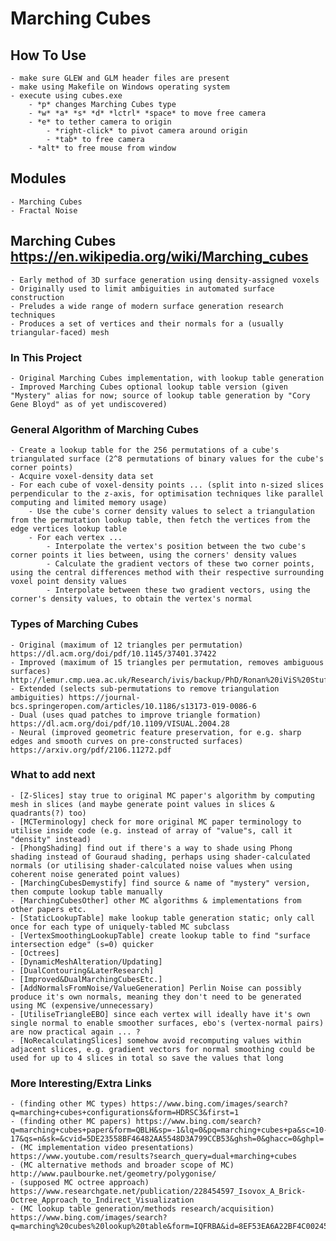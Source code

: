 # Marching Cubes

## How To Use
	- make sure GLEW and GLM header files are present
	- make using Makefile on Windows operating system
	- execute using cubes.exe
		- *p* changes Marching Cubes type
		- *w* *a* *s* *d* *lctrl* *space* to move free camera
		- *e* to tether camera to origin
			- *right-click* to pivot camera around origin
			- *tab* to free camera
		- *alt* to free mouse from window

## Modules
	- Marching Cubes
	- Fractal Noise

## Marching Cubes https://en.wikipedia.org/wiki/Marching_cubes
	- Early method of 3D surface generation using density-assigned voxels
	- Originally used to limit ambiguities in automated surface construction
	- Preludes a wide range of modern surface generation research techniques
	- Produces a set of vertices and their normals for a (usually triangular-faced) mesh

### In This Project
	- Original Marching Cubes implementation, with lookup table generation
	- Improved Marching Cubes optional lookup table version (given "Mystery" alias for now; source of lookup table generation by "Cory Gene Bloyd" as of yet undiscovered)

### General Algorithm of Marching Cubes
	- Create a lookup table for the 256 permutations of a cube's triangulated surface (2^8 permutations of binary values for the cube's corner points)
	- Acquire voxel-density data set
	- For each cube of voxel-density points ... (split into n-sized slices perpendicular to the z-axis, for optimisation techniques like parallel computing and limited memory usage)
		- Use the cube's corner density values to select a triangulation from the permutation lookup table, then fetch the vertices from the edge vertices lookup table
		- For each vertex ... 
			- Interpolate the vertex's position between the two cube's corner points it lies between, using the corners' density values
			- Calculate the gradient vectors of these two corner points, using the central differences method with their respective surrounding voxel point density values
			- Interpolate between these two gradient vectors, using the corner's density values, to obtain the vertex's normal

### Types of Marching Cubes
	- Original (maximum of 12 triangles per permutation) https://dl.acm.org/doi/pdf/10.1145/37401.37422
	- Improved (maximum of 15 triangles per permutation, removes ambiguous surfaces) http://lemur.cmp.uea.ac.uk/Research/ivis/backup/PhD/Ronan%20iViS%20Stuff%20(Website)/Polygonising%20a%20scalar%20field.pdf
	- Extended (selects sub-permutations to remove triangulation ambiguities) https://journal-bcs.springeropen.com/articles/10.1186/s13173-019-0086-6
	- Dual (uses quad patches to improve triangle formation) https://dl.acm.org/doi/pdf/10.1109/VISUAL.2004.28
	- Neural (improved geometric feature preservation, for e.g. sharp edges and smooth curves on pre-constructed surfaces) https://arxiv.org/pdf/2106.11272.pdf

### What to add next
	- [Z-Slices] stay true to original MC paper's algorithm by computing mesh in slices (and maybe generate point values in slices & quadrants(?) too)
	- [MCTerminology] check for more original MC paper terminology to utilise inside code (e.g. instead of array of "value"s, call it "density" instead)
	- [PhongShading] find out if there's a way to shade using Phong shading instead of Gouraud shading, perhaps using shader-calculated normals (or utilising shader-calculated noise values when using coherent noise generated point values)
 	- [MarchingCubesDemystify] find source & name of "mystery" version, then compute lookup table manually
	- [MarchingCubesOther] other MC algorithms & implementations from other papers etc.
	- [StaticLookupTable] make lookup table generation static; only call once for each type of uniquely-tabled MC subclass
	- [VertexSmoothingLookupTable] create lookup table to find "surface intersection edge" (s=0) quicker
	- [Octrees]
	- [DynamicMeshAlteration/Updating]
	- [DualContouring&LaterResearch]
	- [Improved&DualMarchingCubesEtc.]
	- [AddNormalsFromNoise/ValueGeneration] Perlin Noise can possibly produce it's own normals, meaning they don't need to be generated using MC (expensive/unnecessary)
	- [UtiliseTriangleEBO] since each vertex will ideally have it's own single normal to enable smoother surfaces, ebo's (vertex-normal pairs) are now practical again ... ?
	- [NoRecalculatingSlices] somehow avoid recomputing values within adjacent slices, e.g. gradient vectors for normal smoothing could be used for up to 4 slices in total so save the values that long

### More Interesting/Extra Links
	- (finding other MC types) https://www.bing.com/images/search?q=marching+cubes+configurations&form=HDRSC3&first=1
	- (finding other MC papers) https://www.bing.com/search?q=marching+cubes+paper&form=QBLH&sp=-1&lq=0&pq=marching+cubes+pa&sc=10-17&qs=n&sk=&cvid=5DE23558BF46482AA5548D3A799CCB53&ghsh=0&ghacc=0&ghpl=
	- (MC implementation video presentations) https://www.youtube.com/results?search_query=dual+marching+cubes
	- (MC alternative methods and broader scope of MC) http://www.paulbourke.net/geometry/polygonise/
	- (supposed MC octree approach) https://www.researchgate.net/publication/228454597_Isovox_A_Brick-Octree_Approach_to_Indirect_Visualization
	- (MC lookup table generation/methods research/acquisition) https://www.bing.com/images/search?q=marching%20cubes%20lookup%20table&form=IQFRBA&id=8EF53EA6A22BF4C002453FC495FF6AE80FD06104&first=1&disoverlay=1